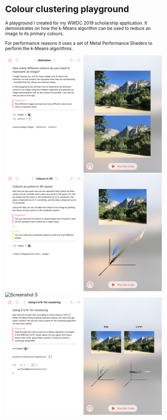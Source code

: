 # Colour clustering playground

A playground I created for my WWDC 2019 scholarship application. It demonstrates on how the k-Means algorithm can be used to reduce an image to its primary colours.

For performance reasons it uses a set of Metal Performance Shaders to perform the k-Means algorithms.

![Screenshot 1](Screenshots/1.jpg)
![Screenshot 2](Screenshots/2.jpg)
![Screenshot 3](Screenshots/3.gif)
![Screenshot 4](Screenshots/4.jpg)